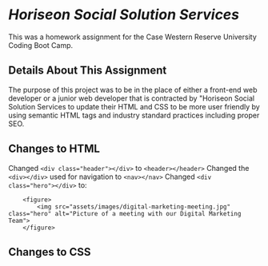 # __*Horiseon Social Solution Services*__
This was a homework assignment for the Case Western Reserve University Coding Boot Camp.


## __Details About This Assignment__
The purpose of this project was to be in the place of either a front-end web developer or a junior web developer that is contracted by "Horiseon Social Solution Services to update their HTML and CSS to be more user friendly by using semantic HTML tags and industry standard practices including proper SEO.


## Changes to HTML
Changed `<div class="header"></div>` to `<header></header>`
Changed the `<div></div>` used for navigation to `<nav></nav>`
Changed `<div class="hero"></div>` to:
```
    <figure>
        <img src="assets/images/digital-marketing-meeting.jpg" class="hero" alt="Picture of a meeting with our Digital Marketing Team">
    </figure>
````



## Changes to CSS